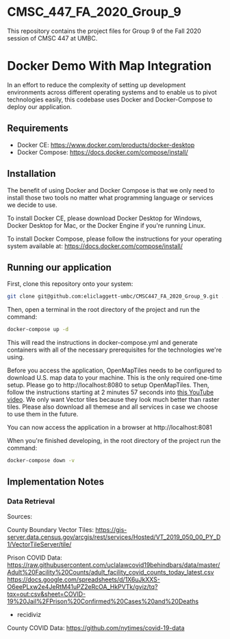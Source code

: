 # CMSC_447_FA_2020_Group_9 

This repository contains the project files for Group 9 of the Fall 2020 session of CMSC 447 at UMBC.

# Docker Demo With Map Integration

In an effort to reduce the complexity of setting up development environments across different operating systems and to enable us to pivot technologies easily, this codebase uses Docker and Docker-Compose to deploy our application.

## Requirements

 - Docker CE: https://www.docker.com/products/docker-desktop
 - Docker Compose: https://docs.docker.com/compose/install/

## Installation

The benefit of using Docker and Docker Compose is that we only need to install those two tools no matter what programming language or services we decide to use.

To install Docker CE, please download Docker Desktop for Windows, Docker Desktop for Mac, or the Docker Engine if you're running Linux.

To install Docker Compose, please follow the instructions for your operating system available at: https://docs.docker.com/compose/install/

## Running our application

First, clone this repository onto your system:
```bash
git clone git@github.com:eliclaggett-umbc/CMSC447_FA_2020_Group_9.git .
```
Then, open a terminal in the root directory of the project and run the command:
```bash
docker-compose up -d
```
This will read the instructions in docker-compose.yml and generate containers with all of the necessary prerequisites for the technologies we're using.

Before you access the application, OpenMapTiles needs to be configured to download U.S. map data to your machine. This is the only required one-time setup.
Please go to http://localhost:8080 to setup OpenMapTiles. Then, follow the instructions starting at 2 minutes 57 seconds into [this YouTube video](https://www.youtube.com/watch?time_continue=177&v=GXVSusPx4f4&feature=emb_logo). We only want Vector tiles because they look much better than raster tiles. Please also download all themese and all services in case we choose to use them in the future.

You can now access the application in a browser at http://localhost:8081


When you're finished developing, in the root directory of the project run the command:
```bash
docker-compose down -v
```

## Implementation Notes

### Data Retrieval

Sources:

County Boundary Vector Tiles: https://gis-server.data.census.gov/arcgis/rest/services/Hosted/VT_2019_050_00_PY_D1/VectorTileServer/tile/

Prison COVID Data: 
https://raw.githubusercontent.com/uclalawcovid19behindbars/data/master/Adult%20Facility%20Counts/adult_facility_covid_counts_today_latest.csv
https://docs.google.com/spreadsheets/d/1X6uJkXXS-O6eePLxw2e4JeRtM41uPZ2eRcOA_HkPVTk/gviz/tq?tqx=out:csv&sheet=COVID-19%20Jail%2FPrison%20Confirmed%20Cases%20and%20Deaths

+ recidiviz

County COVID Data: https://github.com/nytimes/covid-19-data

